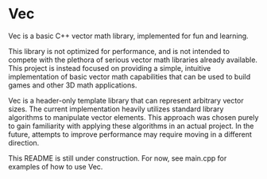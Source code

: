 # Vec
Vec is a basic C++ vector math library, implemented for fun and learning.

This library is not optimized for performance, and is not intended to compete with the plethora of
serious vector math libraries already available. This project is instead focused on providing a
simple, intuitive implementation of basic vector math capabilities that can be used to build games
and other 3D math applications. 

Vec is a header-only template library that can represent arbitrary vector sizes. The current
implementation heavily utilizes standard library algorithms to manipulate vector elements. This
approach was chosen purely to gain familiarity with applying these algorithms in an actual project.
In the future, attempts to improve performance may require moving in a different direction.

This README is still under construction. For now, see main.cpp for examples of how to use Vec.
